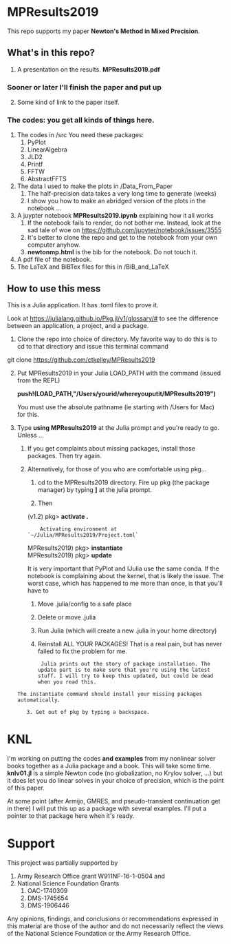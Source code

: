 # MPResults2019

This repo supports my paper __Newton's Method in Mixed Precision__. 

## What's in this repo?

1. A presentation on the results. __MPResults2019.pdf__

### Sooner or later I'll finish the paper and put up


2. Some kind of link to the paper itself.

### The codes: you get all kinds of things here.

1. The codes in /src
   You need these packages: 
   1. PyPlot
   2. LinearAlgebra
   3. JLD2
   4. Printf
   5. FFTW
   6. AbstractFFTS
2. The data I used to make the plots in /Data_From_Paper
   1. The half-precision data takes a very long time to generate (weeks)
   2. I show you how to make an abridged version of the plots in the notebook ...
3. A juypter notebook **MPResults2019.ipynb** explaining how it all works
   1. If the notebook fails to render, do not bother me. Instead, look at the sad tale of woe on
       https://github.com/jupyter/notebook/issues/3555
   2. It's better to clone the repo and get to the notebook from your own computer anyhow.
   3. __newtonmp.html__ is the bib for the notebook. Do not touch it.
4. A pdf file of the notebook.
5. The LaTeX and BiBTex files for this in /BiB_and_LaTeX

## How to use this mess

This is a Julia application. It has .toml files to prove it.

Look at https://julialang.github.io/Pkg.jl/v1/glossary/# to see the difference between an application, 
a project, and a package.

1. Clone the repo into choice of directory. My favorite way to do this is to cd to that directiory and issue this terminal command

git clone https://github.com/ctkelley/MPResults2019

2. Put MPResults2019 in your Julia LOAD_PATH with the command (issued from the REPL)

   __push!(LOAD_PATH,"/Users/yourid/whereyouputit/MPResults2019")__
   
   You must use the absolute pathname (ie starting with /Users for Mac) for this.
3. Type __using MPResults2019__ at the Julia prompt and you're ready to go. Unless ...
     1. If you get complaints about missing packages, install those packages. Then try again.
     2. Alternatively, for those of you who are comfortable using pkg...
         1. cd to the MPResults2019 directory. Fire up pkg (the package manager) by typing __]__ at the julia prompt. 
         
         2. Then
     
        (v1.2) pkg> __activate .__
        
                Activating environment at `~/Julia/MPResults2019/Project.toml`

        MPResults2019) pkg> __instantiate__<br>
        MPResults2019) pkg> __update__
        
        It is very important that PyPlot and IJulia use the same conda. If the notebook is complaining about the kernel, that is likely the issue. The worst case, which has happened to me more than once, is that you'll have to 
        1. Move .julia/config to a safe place
        
        2. Delete or move .julia
        
        3. Run Julia (which will create a new .julia in your home directory)
        
        4. Reinstall ALL YOUR PACKAGES! That is a real pain, but has never failed to fix the problem for me.
        
                Julia prints out the story of package installation. The update part is to make sure that you're using the latest stuff. I will try to keep this updated, but could be dead when you read this.
        
       The instantiate command should install your missing packages automatically. 
       
          3. Get out of pkg by typing a backspace. 


# KNL

I'm working on putting the codes __and examples__ from my nonlinear solver books together as a Julia package and a book. This will take some time. __knlv01.jl__ is a simple Newton code (no globalization, no Krylov solver, ...) but it does let you do linear solves in your choice of precision, which is the point of this paper. 

At some point (after Armijo, GMRES, and pseudo-transient continuation get in there) I will put this up as a package with several examples. I'll put a pointer to that package here when it's ready.


# Support

This project was partially supported by
1. Army Research Office grant W911NF-16-1-0504 and
2. National Science Foundation Grants
   1. OAC-1740309
   2. DMS-1745654
   3. DMS-1906446
   
Any opinions, findings, and conclusions or
recommendations expressed in this material are those of the author and
do not necessarily reflect the views of the National
Science Foundation
or the Army Research Office.
